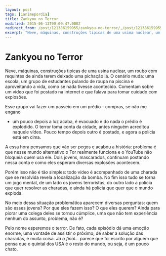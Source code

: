 ```yaml
---
layout: post
tags: [1animepordia]
title: Zankyou no Terror
modified: 2015-06-13T00:00:47.000Z
redirect_from: /post/121386159955/zankyou-no-terror/,/post/121386159955/
excerpt: "Neve, máquinas, construções tipicas de uma usina nuclear, um roubo com requintes de ainda terem deixado uma pichação lá. O cenário muda: uma escola, um grupo de estudantes pulando de roupa na piscina e aproveitando a vida, como se nada tivesse acontecido. Comentam sobre um video que foi postado na internet e que falava para tomar cuidado com explosões.<br>"
---
```


Zankyou no Terror
=================

Neve, máquinas, construções tipicas de uma usina nuclear, um roubo com
requintes de ainda terem deixado uma pichação lá. O cenário muda: uma
escola, um grupo de estudantes pulando de roupa na piscina e
aproveitando a vida, como se nada tivesse acontecido. Comentam sobre um
video que foi postado na internet e que falava para tomar cuidado com
explosões.

Esse grupo vai fazer um passeio em um prédio - compras, se não me engano
- um pouco depois a luz acaba, é evacuado e do nada o prédio é
explodido. O terror toma conta da cidade, antes ninguém acreditou
naquele vídeo. Pouco tempo depois outro é postado, e agora a polícia
está em cima.

A essa hora pensamos que vão ser pegos e acabou a história: problema é
que nesse mundo alternativo o Tor realmente funciona e o YouTube não
bloqueia quem usa ele. Dois jovens, mascarados, continuam postando nessa
conta e como eles esperam diversas explosões acontecem.

Porém isso não é tão simples: todo vídeo é acompanhado de uma charada
que se resolvida revela a localização da bomba. No fim isso tudo se
torna um jogo mental, de um lado os jovens terroristas, do outro lado a
polícia que quer resolver as charadas, e ainda há polícia que quer que o
mundo exploda.

No meio dessa situação problemática aparecem diversas perguntas: quem
são esses jovens? Por que eles fazem isso? O que eles querem? Ainda para
piorar uma colega deles se tornou cúmplice, uma que não tem experiência
nenhum do assunto, problema, não é?

Pelo nome esperemos o terror. De fato, cada episódio dá uma emoção
enorme, uma vontade de assistir o próximo, de saber a solução das
charadas, é muita coisa. *Já o final…* parece que foi escrito por alguém
que pensa que o quintal dos USA é o resto do mundo, ou seja, é um pouco
chato.


